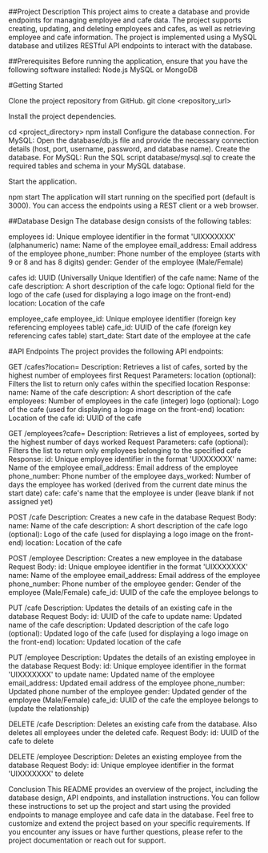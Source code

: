 ##Project Description
This project aims to create a database and provide endpoints for managing employee and cafe data. The project supports creating, updating, and deleting employees and cafes, as well as retrieving employee and cafe information. The project is implemented using a MySQL database and utilizes RESTful API endpoints to interact with the database.



##Prerequisites
Before running the application, ensure that you have the following software installed:
Node.js
MySQL or MongoDB

#Getting Started

Clone the project repository from GitHub.
git clone <repository_url>

Install the project dependencies.

cd <project_directory>
npm install
Configure the database connection.
For MySQL: Open the database/db.js file and provide the necessary connection details (host, port, username, password, and database name).
Create the database.
For MySQL: Run the SQL script database/mysql.sql to create the required tables and schema in your MySQL database.

Start the application.

npm start
The application will start running on the specified port (default is 3000). You can access the endpoints using a REST client or a web browser.

##Database Design
The database design consists of the following tables:

employees
id: Unique employee identifier in the format 'UIXXXXXXX' (alphanumeric)
name: Name of the employee
email_address: Email address of the employee
phone_number: Phone number of the employee (starts with 9 or 8 and has 8 digits)
gender: Gender of the employee (Male/Female)

cafes
id: UUID (Universally Unique Identifier) of the cafe
name: Name of the cafe
description: A short description of the cafe
logo: Optional field for the logo of the cafe (used for displaying a logo image on the front-end)
location: Location of the cafe

employee_cafe
employee_id: Unique employee identifier (foreign key referencing employees table)
cafe_id: UUID of the cafe (foreign key referencing cafes table)
start_date: Start date of the employee at the cafe

#API Endpoints
The project provides the following API endpoints:

GET /cafes?location=<location>
Description: Retrieves a list of cafes, sorted by the highest number of employees first
Request Parameters:
location (optional): Filters the list to return only cafes within the specified location
Response:
name: Name of the cafe
description: A short description of the cafe
employees: Number of employees in the cafe (integer)
logo (optional): Logo of the cafe (used for displaying a logo image on the front-end)
location: Location of the cafe
id: UUID of the cafe

GET /employees?cafe=<cafe>
Description: Retrieves a list of employees, sorted by the highest number of days worked
Request Parameters:
cafe (optional): Filters the list to return only employees belonging to the specified cafe
Response:
id: Unique employee identifier in the format 'UIXXXXXXX'
name: Name of the employee
email_address: Email address of the employee
phone_number: Phone number of the employee
days_worked: Number of days the employee has worked (derived from the current date minus the start date)
cafe: cafe's name that the employee is under (leave blank if not assigned yet)

POST /cafe
Description: Creates a new cafe in the database
Request Body:
name: Name of the cafe
description: A short description of the cafe
logo (optional): Logo of the cafe (used for displaying a logo image on the front-end)
location: Location of the cafe

POST /employee
Description: Creates a new employee in the database
Request Body:
id: Unique employee identifier in the format 'UIXXXXXXX'
name: Name of the employee
email_address: Email address of the employee
phone_number: Phone number of the employee
gender: Gender of the employee (Male/Female)
cafe_id: UUID of the cafe the employee belongs to

PUT /cafe
Description: Updates the details of an existing cafe in the database
Request Body:
id: UUID of the cafe to update
name: Updated name of the cafe
description: Updated description of the cafe
logo (optional): Updated logo of the cafe (used for displaying a logo image on the front-end)
location: Updated location of the cafe

PUT /employee
Description: Updates the details of an existing employee in the database
Request Body:
id: Unique employee identifier in the format 'UIXXXXXXX' to update
name: Updated name of the employee
email_address: Updated email address of the employee
phone_number: Updated phone number of the employee
gender: Updated gender of the employee (Male/Female)
cafe_id: UUID of the cafe the employee belongs to (update the relationship)

DELETE /cafe
Description: Deletes an existing cafe from the database. Also deletes all employees under the deleted cafe.
Request Body:
id: UUID of the cafe to delete

DELETE /employee
Description: Deletes an existing employee from the database
Request Body:
id: Unique employee identifier in the format 'UIXXXXXXX' to delete

Conclusion
This README provides an overview of the project, including the database design, API endpoints, and installation instructions. You can follow these instructions to set up the project and start using the provided endpoints to manage employee and cafe data in the database. Feel free to customize and extend the project based on your specific requirements. If you encounter any issues or have further questions, please refer to the project documentation or reach out for support.